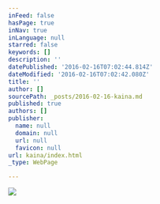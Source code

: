 ```yaml
---
inFeed: false
hasPage: true
inNav: true
inLanguage: null
starred: false
keywords: []
description: ''
datePublished: '2016-02-16T07:02:44.814Z'
dateModified: '2016-02-16T07:02:42.080Z'
title: ''
author: []
sourcePath: _posts/2016-02-16-kaina.md
published: true
authors: []
publisher:
  name: null
  domain: null
  url: null
  favicon: null
url: kaina/index.html
_type: WebPage

---
```

![](https://s3-us-west-2.amazonaws.com/the-grid-img/p/7f5c47301514d8cdb2ffe5d88a118a41a9f8bd46.jpg)